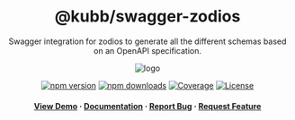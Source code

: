 <div align="center">

<!-- <img src="assets/logo.png" alt="logo" width="200" height="auto" /> -->
<h1>@kubb/swagger-zodios</h1>

<p>
   Swagger integration for zodios to generate all the different schemas based on an OpenAPI specification.
  </p>
  <img src="https://raw.githubusercontent.com/kubb-project/kubb/main/assets/banner.png" alt="logo"  height="auto" />

[![npm version][npm-version-src]][npm-version-href]
[![npm downloads][npm-downloads-src]][npm-downloads-href]
[![Coverage][coverage-src]][coverage-href]
[![License][license-src]][license-href]

<!-- ALL-CONTRIBUTORS-BADGE:START - Do not remove or modify this section -->
<!-- ALL-CONTRIBUTORS-BADGE:END -->
</p>

<h4>
    <a href="https://codesandbox.io/s/github/kubb-project/kubb/tree/alpha/examples/typescript" target="_blank">View Demo</a>
    <span> · </span>
      <a href="https://kubb.dev/" target="_blank">Documentation</a>
    <span> · </span>
      <a href="https://github.com/kubb-project/kubb/issues/" target="_blank">Report Bug</a>
    <span> · </span>
      <a href="https://github.com/kubb-project/kubb/issues/" target="_blank">Request Feature</a>
  </h4>
</div>

<!-- Badges -->

[npm-version-src]: https://img.shields.io/npm/v/@kubb/swagger-zodios?flat&colorA=18181B&colorB=f58517
[npm-version-href]: https://npmjs.com/package/@kubb/swagger-zodios
[npm-downloads-src]: https://img.shields.io/npm/dm/@kubb/swagger-zodios?flat&colorA=18181B&colorB=f58517
[npm-downloads-href]: https://npmjs.com/package/@kubb/swagger-zodios
[license-src]: https://img.shields.io/github/license/kubb-project/kubb.svg?flat&colorA=18181B&colorB=f58517
[license-href]: https://github.com/kubb-project/kubb/blob/main/LICENSE
[build-src]: https://img.shields.io/github/actions/workflow/status/kubb-project/kubb/ci.yaml?style=flat&colorA=18181B&colorB=f58517
[build-href]: https://www.npmjs.com/package/@kubb/swagger-zodios
[minified-src]: https://img.shields.io/bundlephobia/min/@kubb/swagger-zodios?style=flat&colorA=18181B&colorB=f58517
[minified-href]: https://www.npmjs.com/package/@kubb/swagger-zodios
[coverage-src]: https://img.shields.io/codecov/c/github/kubb-project/kubb?style=flat&colorA=18181B&colorB=f58517
[coverage-href]: https://www.npmjs.com/package/@kubb/swagger-zodios
